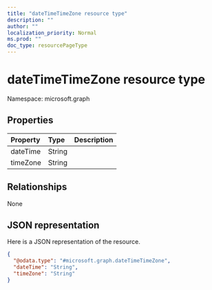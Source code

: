 ```yaml
---
title: "dateTimeTimeZone resource type"
description: ""
author: ""
localization_priority: Normal
ms.prod: ""
doc_type: resourcePageType
---
```


# dateTimeTimeZone resource type


Namespace: microsoft.graph



## Properties
|Property|Type|Description|
|:---|:---|:---|
|dateTime|String||
|timeZone|String||

## Relationships
None

## JSON representation
Here is a JSON representation of the resource.
<!-- {
  "blockType": "resource",
  "@odata.type": "microsoft.graph.dateTimeTimeZone"
}
-->
``` json
{
  "@odata.type": "#microsoft.graph.dateTimeTimeZone",
  "dateTime": "String",
  "timeZone": "String"
}
```

